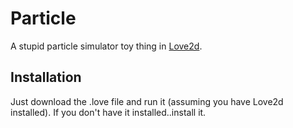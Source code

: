 Particle
========

A stupid particle simulator toy thing in [Love2d](http://www.love2d.org/).

Installation
------------

Just download the .love file and run it (assuming you have Love2d installed).
If you don't have it installed..install it.
